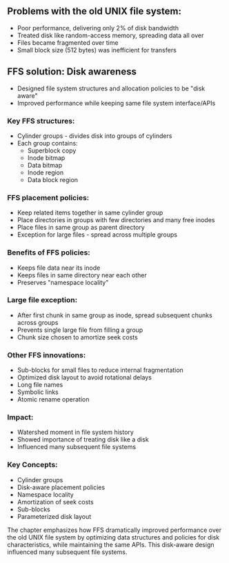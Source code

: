 ## Problems with the old UNIX file system:

- Poor performance, delivering only 2% of disk bandwidth
- Treated disk like random-access memory, spreading data all over
- Files became fragmented over time
- Small block size (512 bytes) was inefficient for transfers

## FFS solution: Disk awareness

- Designed file system structures and allocation policies to be "disk aware"
- Improved performance while keeping same file system interface/APIs

### Key FFS structures:

- Cylinder groups - divides disk into groups of cylinders
- Each group contains:
    - Superblock copy
    - Inode bitmap
    - Data bitmap
    - Inode region
    - Data block region

### FFS placement policies:

- Keep related items together in same cylinder group
- Place directories in groups with few directories and many free inodes
- Place files in same group as parent directory
- Exception for large files - spread across multiple groups

### Benefits of FFS policies:

- Keeps file data near its inode
- Keeps files in same directory near each other
- Preserves "namespace locality"

### Large file exception:

- After first chunk in same group as inode, spread subsequent chunks across groups
- Prevents single large file from filling a group
- Chunk size chosen to amortize seek costs

### Other FFS innovations:

- Sub-blocks for small files to reduce internal fragmentation
- Optimized disk layout to avoid rotational delays
- Long file names
- Symbolic links
- Atomic rename operation

### Impact:

- Watershed moment in file system history
- Showed importance of treating disk like a disk
- Influenced many subsequent file systems

### Key Concepts:

- Cylinder groups
- Disk-aware placement policies
- Namespace locality
- Amortization of seek costs
- Sub-blocks
- Parameterized disk layout

The chapter emphasizes how FFS dramatically improved performance over the old UNIX file system by optimizing data structures and policies for disk characteristics, while maintaining the same APIs. This disk-aware design influenced many subsequent file systems.
